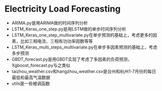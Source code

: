 # Electricity Load Forecasting
* ARIMA.py是用ARIMA做的时间序列分析
* LSTM_Keras_one_step.py是用LSTM做的单步时间序列分析
* LSTM_Keras_one_step_multivariate.py在单步预测的基础上，考虑更多的因素，比如三相电流、三相有功功率因数等等
* LSTM_Keras_multi_steps_multivariate.py在单步多因素预测的基础上，考虑多步预测
* GBDT_forecast.py是用GBDT实现了考虑了多因素的负荷预测，Xgboost_forecast.py与之类似
* taizhou_weather.csv和hangzhou_weather.csv是台州和杭州1-7月份的每日最低和最高气温数据
* utils是一些被调函数
